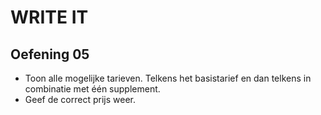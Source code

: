 # WRITE IT
## Oefening 05
* Toon alle mogelijke tarieven. Telkens het basistarief en dan telkens in combinatie met één supplement.
* Geef de correct prijs weer.
